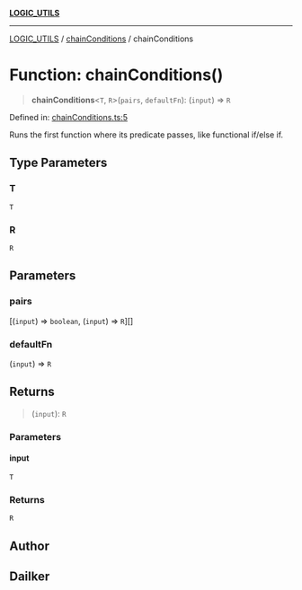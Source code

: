[**LOGIC_UTILS**](../../README.md)

***

[LOGIC_UTILS](../../README.md) / [chainConditions](../README.md) / chainConditions

# Function: chainConditions()

> **chainConditions**\<`T`, `R`\>(`pairs`, `defaultFn`): (`input`) => `R`

Defined in: [chainConditions.ts:5](https://github.com/dailker/everyutil/blob/b267f20aec6acc544994839192032069b76d5a4b/src/logic/chainConditions.ts#L5)

Runs the first function where its predicate passes, like functional if/else if.

## Type Parameters

### T

`T`

### R

`R`

## Parameters

### pairs

\[(`input`) => `boolean`, (`input`) => `R`\][]

### defaultFn

(`input`) => `R`

## Returns

> (`input`): `R`

### Parameters

#### input

`T`

### Returns

`R`

## Author

## Dailker
